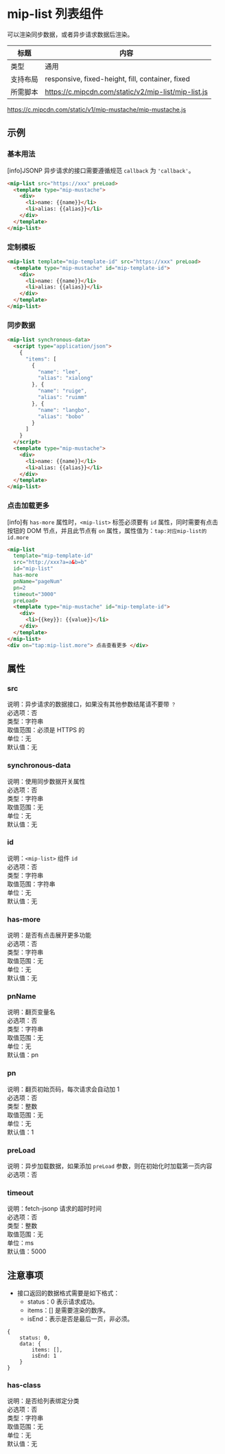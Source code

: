 # mip-list 列表组件

可以渲染同步数据，或者异步请求数据后渲染。

标题|内容
----|----
类型|通用
支持布局|responsive, fixed-height, fill, container, fixed
所需脚本|<https://c.mipcdn.com/static/v2/mip-list/mip-list.js></br>
<https://c.mipcdn.com/static/v1/mip-mustache/mip-mustache.js>

## 示例

### 基本用法

[info]JSONP 异步请求的接口需要遵循规范 `callback` 为 `'callback'`。

```html
<mip-list src="https://xxx" preLoad>
  <template type="mip-mustache">
    <div>
      <li>name: {{name}}</li>
      <li>alias: {{alias}}</li>
    </div>
  </template>
</mip-list>
```

### 定制模板

```html
<mip-list template="mip-template-id" src="https://xxx" preLoad>
  <template type="mip-mustache" id="mip-template-id">
    <div>
      <li>name: {{name}}</li>
      <li>alias: {{alias}}</li>
    </div>
  </template>
</mip-list>
```

### 同步数据

```html
<mip-list synchronous-data>
  <script type="application/json">
    {
      "items": [
        {
          "name": "lee",
          "alias": "xialong"
        }, {
          "name": "ruige",
          "alias": "ruimm"
        }, {
          "name": "langbo",
          "alias": "bobo"
        }
      ]
    }
  </script>
  <template type="mip-mustache">
    <div>
      <li>name: {{name}}</li>
      <li>alias: {{alias}}</li>
    </div>
  </template>
</mip-list>
```

### 点击加载更多

[info]有 `has-more` 属性时，`<mip-list>` 标签必须要有 `id` 属性，同时需要有点击按钮的 DOM 节点，并且此节点有 `on` 属性，属性值为：`tap:对应mip-list的id.more`

```html
<mip-list 
  template="mip-template-id"
  src="http://xxx?a=a&b=b"
  id="mip-list"
  has-more
  pnName="pageNum"
  pn=2
  timeout="3000"
  preLoad>
  <template type="mip-mustache" id="mip-template-id">
    <div>
      <li>{{key}}: {{value}}</li>
    </div>
  </template>
</mip-list>
<div on="tap:mip-list.more"> 点击查看更多 </div>
```

## 属性

### src

说明：异步请求的数据接口，如果没有其他参数结尾请不要带 `？`      
必选项：否    
类型：字符串    
取值范围：必须是 HTTPS 的    
单位：无    
默认值：无

### synchronous-data

说明：使用同步数据开关属性    
必选项：否    
类型：字符串    
取值范围：无    
单位：无    
默认值：无 

### id

说明：`<mip-list>` 组件 `id`    
必选项：否    
类型：字符串    
取值范围：字符串    
单位：无    
默认值：无

### has-more

说明：是否有点击展开更多功能   
必选项：否    
类型：字符串    
取值范围：无    
单位：无    
默认值：无

### pnName

说明：翻页变量名     
必选项：否    
类型：字符串    
取值范围：无    
单位：无    
默认值：pn

### pn

说明：翻页初始页码，每次请求会自动加 1     
必选项：否    
类型：整数    
取值范围：无    
单位：无    
默认值：1 

### preLoad

说明：异步加载数据，如果添加 `preLoad` 参数，则在初始化时加载第一页内容     
必选项：否    

### timeout

说明：fetch-jsonp 请求的超时时间         
必选项：否   
类型：整数   
取值范围：无   
单位：ms   
默认值：5000

## 注意事项

- 接口返回的数据格式需要是如下格式：
    - status：0 表示请求成功。
    - items：[] 是需要渲染的数序。
    - isEnd：表示是否是最后一页，非必须。

```
{
    status: 0, 
    data: { 
        items: [], 
        isEnd: 1 
    }
}  
```     
### has-class

说明：是否给列表绑定分类  
必选项：否    
类型：字符串    
取值范围：无    
单位：无    
默认值：无 
